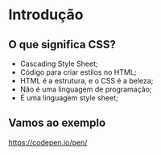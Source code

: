# Introdução

## O que significa CSS?

- Cascading Style Sheet;
- Código para criar estilos no HTML;
- HTML é a estrutura, e o CSS é a beleza;
- Não é uma linguagem de programação;
- É uma linguagem style sheet;

## Vamos ao exemplo

https://codepen.io/pen/
